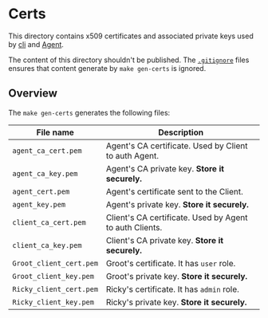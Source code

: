 # Certs

This directory contains x509 certificates and associated private keys used by [cli](../cmd/cli) and [Agent](../cmd/agent).

The content of this directory shouldn't be published. The [`.gitignore`](.gitignore) files ensures that content generate by `make gen-certs` is ignored.

## Overview

The `make gen-certs` generates the following files:

| File name               | Description                                             |
|-------------------------|---------------------------------------------------------|
| `agent_ca_cert.pem`     | Agent's CA certificate. Used by Client to auth Agent.   |
| `agent_ca_key.pem`      | Agent's CA private key. **Store it securely.**          |
| `agent_cert.pem`        | Agent's certificate sent to the Client.                 |
| `agent_key.pem`         | Agent's private key. **Store it securely.**             |
| `client_ca_cert.pem`    | Client's CA certificate. Used by Agent to auth Clients. |
| `client_ca_key.pem`     | Client's CA private key. **Store it securely.**         |
| `Groot_client_cert.pem` | Groot's certificate. It has `user` role.                |
| `Groot_client_key.pem`  | Groot's private key. **Store it securely.**             |
| `Ricky_client_cert.pem` | Ricky's certificate. It has `admin` role.               |
| `Ricky_client_key.pem`  | Ricky's private key. **Store it securely.**             |

